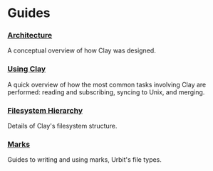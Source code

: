 # Guides

### [Architecture](system/kernel/clay/guides/architecture)

A conceptual overview of how Clay was designed.

### [Using Clay](system/kernel/clay/guides/using)

A quick overview of how the most common tasks involving Clay are performed: reading and subscribing, syncing to Unix, and merging.

### [Filesystem Hierarchy](system/kernel/clay/guides/filesystem)

Details of Clay's filesystem structure.

### [Marks](system/kernel/clay/guides/marks)

Guides to writing and using marks, Urbit's file types.
